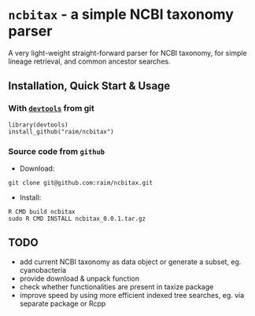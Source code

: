 # `ncbitax` - a simple NCBI taxonomy parser

A very light-weight straight-forward parser for NCBI 
taxonomy, for simple lineage retrieval, and common ancestor searches.

## Installation, Quick Start & Usage

### With [`devtools`](https://cran.r-project.org/package=devtools) from git

```
library(devtools)
install_github("raim/ncbitax")
```

### Source code from `github`

* Download:

```
git clone git@github.com:raim/ncbitax.git
```
* Install:

```
R CMD build ncbitax
sudo R CMD INSTALL ncbitax_0.0.1.tar.gz
```

## TODO

* add current NCBI taxonomy as data object or generate a subset,
eg. cyanobacteria
* provide download & unpack function
* check whether functionalities are present in taxize package
* improve speed by using more efficient indexed tree searches, eg.
via separate package or Rcpp

